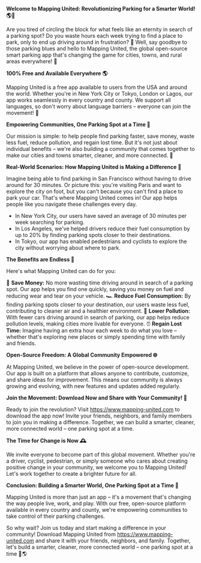 **Welcome to Mapping United: Revolutionizing Parking for a Smarter World! 🌎🚗**

Are you tired of circling the block for what feels like an eternity in search of a parking spot? Do you waste hours each week trying to find a place to park, only to end up driving around in frustration? 🤯 Well, say goodbye to those parking blues and hello to Mapping United, the global open-source smart parking app that's changing the game for cities, towns, and rural areas everywhere! 🌟

**100% Free and Available Everywhere 🌎**

Mapping United is a free app available to users from the USA and around the world. Whether you're in New York City or Tokyo, London or Lagos, our app works seamlessly in every country and county. We support all languages, so don't worry about language barriers – everyone can join the movement! 💬

**Empowering Communities, One Parking Spot at a Time 🌈**

Our mission is simple: to help people find parking faster, save money, waste less fuel, reduce pollution, and regain lost time. But it's not just about individual benefits – we're also building a community that comes together to make our cities and towns smarter, cleaner, and more connected. 💖

**Real-World Scenarios: How Mapping United is Making a Difference 🌟**

Imagine being able to find parking in San Francisco without having to drive around for 30 minutes. Or picture this: you're visiting Paris and want to explore the city on foot, but you can't because you can't find a place to park your car. That's where Mapping United comes in! Our app helps people like you navigate these challenges every day.

* In New York City, our users have saved an average of 30 minutes per week searching for parking.
* In Los Angeles, we've helped drivers reduce their fuel consumption by up to 20% by finding parking spots closer to their destinations.
* In Tokyo, our app has enabled pedestrians and cyclists to explore the city without worrying about where to park.

**The Benefits are Endless 🌈**

Here's what Mapping United can do for you:

💸 **Save Money:** No more wasting time driving around in search of a parking spot. Our app helps you find one quickly, saving you money on fuel and reducing wear and tear on your vehicle.
🏎️ **Reduce Fuel Consumption:** By finding parking spots closer to your destination, our users waste less fuel, contributing to cleaner air and a healthier environment.
💚 **Lower Pollution:** With fewer cars driving around in search of parking, our app helps reduce pollution levels, making cities more livable for everyone.
⏰ **Regain Lost Time:** Imagine having an extra hour each week to do what you love – whether that's exploring new places or simply spending time with family and friends.

**Open-Source Freedom: A Global Community Empowered 🌐**

At Mapping United, we believe in the power of open-source development. Our app is built on a platform that allows anyone to contribute, customize, and share ideas for improvement. This means our community is always growing and evolving, with new features and updates added regularly.

**Join the Movement: Download Now and Share with Your Community! 📲**

Ready to join the revolution? Visit https://www.mapping-united.com to download the app now! Invite your friends, neighbors, and family members to join you in making a difference. Together, we can build a smarter, cleaner, more connected world – one parking spot at a time.

**The Time for Change is Now 🕰️**

We invite everyone to become part of this global movement. Whether you're a driver, cyclist, pedestrian, or simply someone who cares about creating positive change in your community, we welcome you to Mapping United! Let's work together to create a brighter future for all.

**Conclusion: Building a Smarter World, One Parking Spot at a Time 🌈**

Mapping United is more than just an app – it's a movement that's changing the way people live, work, and play. With our free, open-source platform available in every country and county, we're empowering communities to take control of their parking challenges.

So why wait? Join us today and start making a difference in your community! Download Mapping United from https://www.mapping-united.com and share it with your friends, neighbors, and family. Together, let's build a smarter, cleaner, more connected world – one parking spot at a time 🚗🌎